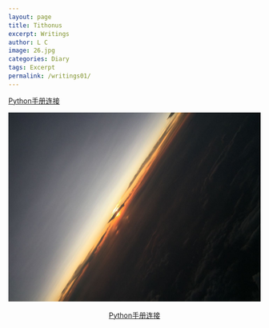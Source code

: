 ```yaml
---
layout: page
title: Tithonus
excerpt: Writings
author: L C
image: 26.jpg
categories: Diary
tags: Excerpt
permalink: /writings01/
---
```




[Python手册连接](https://github.com/banklz/banklz.github.io/raw/master/img/24.jpg)

[![image ink](https://github.com/banklz/banklz.github.io/raw/master/img/24.jpg "click img to link")](https://jakevdp.github.io/PythonDataScienceHandbook/)
<center>
<a href="https://jakevdp.github.io/PythonDataScienceHandbook/">Python手册连接</a>
</center>

<!--
**By Alfred, Lord Tennyson**
-->

<div style='display: none'>
The woods decay, the woods decay and fall,    
The vapours weep their burthen to the ground,   
Man comes and tills the field and lies beneath,   
And after many a summer dies the swan.   
Me only cruel immortality   
Consumes: I wither slowly in thine arms,   
Here at the quiet limit of the world,   
A white-hair'd shadow roaming like a dream   
The ever-silent spaces of the East,   
Far-folded mists, and gleaming halls of morn.     

Alas! for this gray shadow, once a man—   
So glorious in his beauty and thy choice,   
Who madest him thy chosen, that he seem'd   
To his great heart none other than a God!   
I ask'd thee, 'Give me immortality.'   
Then didst thou grant mine asking with a smile,   
Like wealthy men, who care not how they give.   
But thy strong Hours indignant work'd their wills,   
And beat me down and marr'd and wasted me,   
And tho' they could not end me, left me maim'd   
To dwell in presence of immortal youth,   
Immortal age beside immortal youth,   
And all I was, in ashes. Can thy love,   
Thy beauty, make amends, tho' even now,   
Close over us, the silver star, thy guide,   
Shines in those tremulous eyes that fill with tears   
To hear me? Let me go: take back thy gift:   
Why should a man desire in any way   
To vary from the kindly race of men   
Or pass beyond the goal of ordinance   
Where all should pause, as is most meet for all?   

A soft air fans the cloud apart; there comes   
A glimpse of that dark world where I was born.   
Once more the old mysterious glimmer steals   
From thy pure brows, and from thy shoulders pure,   
And bosom beating with a heart renew'd.   
Thy cheek begins to redden thro' the gloom,   
Thy sweet eyes brighten slowly close to mine,   
Ere yet they blind the stars, and the wild team   
Which love thee, yearning for thy yoke, arise,   
And shake the darkness from their loosen'd manes,   
And beat the twilight into flakes of fire.   

Lo! ever thus thou growest beautiful   
In silence, then before thine answer given   
Departest, and thy tears are on my cheek.   

Why wilt thou ever scare me with thy tears,   
And make me tremble lest a saying learnt,   
In days far-off, on that dark earth, be true?   
'The Gods themselves cannot recall their gifts.' 

Ay me! ay me! with what another heart   
In days far-off, and with what other eyes   
I used to watch—if I be he that watch'd—   
The lucid outline forming round thee; saw   
The dim curls kindle into sunny rings;   
Changed with thy mystic change, and felt my blood  
Glow with the glow that slowly crimson'd all   
Thy presence and thy portals, while I lay,   
Mouth, forehead, eyelids, growing dewy-warm   
With kisses balmier than half-opening buds   
Of April, and could hear the lips that kiss'd   
Whispering I knew not what of wild and sweet,   
Like that strange song I heard Apollo sing,   
While Ilion like a mist rose into towers. 

Yet hold me not for ever in thine East:   
How can my nature longer mix with thine?   
Coldly thy rosy shadows bathe me, cold   
Are all thy lights, and cold my wrinkled feet   
Upon thy glimmering thresholds, when the steam   
Floats up from those dim fields about the homes   
Of happy men that have the power to die,   
And grassy barrows of the happier dead.   
Release me, and restore me to the ground;   
Thou seëst all things, thou wilt see my grave:   
Thou wilt renew thy beauty morn by morn;   
I earth in earth forget these empty courts,   
And thee returning on thy silver wheels.

****
</div>
